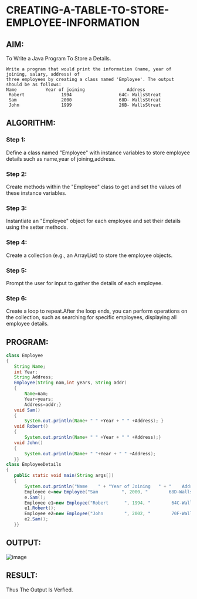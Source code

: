 # CREATING-A-TABLE-TO-STORE-EMPLOYEE-INFORMATION

## AIM:

To Write a Java Program To Store a Details.
```
Write a program that would print the information (name, year of joining, salary, address) of 
three employees by creating a class named 'Employee'. The output should be as follows:
Name           Year of joining                Address
 Robert              1994                  64C- WallsStreat
 Sam                 2000                  68D- WallsStreat
 John                1999                  26B- WallsStreat
 ```
 
 ## ALGORITHM:
 
 ### Step 1:
 Define a class named "Employee" with instance variables to store employee details such as   name,year of joining,address.
 
 ### Step 2:
 Create methods within the "Employee" class to get and set the values of these instance variables.
 
 ### Step 3:
 Instantiate an "Employee" object for each employee and set their details using the setter methods.
 
 ### Step 4:
 Create a collection (e.g., an ArrayList) to store the employee objects.
 
 ### Step 5:
 Prompt the user for input to gather the details of each employee.
 
 ### Step 6:
 Create a loop to repeat.After the loop ends, you can perform operations on the collection, such as searching for specific employees, displaying all employee details.
 
 
 ## PROGRAM:
 
 ```java
 class Employee
{
    String Name;
    int Year;
    String Address;
    Employee(String nam,int years, String addr)
    {
        Name=nam;
        Year=years;
        Address=addr;}
    void Sam()
    {
        System.out.println(Name+ " " +Year + " " +Address); }
    void Robert()
    {
        System.out.println(Name+ " " +Year + " " +Address);}
    void John()
    {
        System.out.println(Name+ " "+Year + " " +Address);
    }}
class EmployeeDetails
{
    public static void main(String args[])
    {
        System.out.println("Name    " + "Year of Joining   " + "    Address" );
        Employee e=new Employee("Sam         ", 2000, "        68D-WallsStreet");
        e.Sam();
        Employee e1=new Employee("Robert      ", 1994, "        64C-WallsStreet");
        e1.Robert();
        Employee e2=new Employee("John        ", 2002, "        70F-WallsStreet");
        e2.Sam();
    }}
 ```
 
 ## OUTPUT:
 ![image](https://github.com/Aashima02/Create-Table-to-store-Employee-Information/assets/93427086/a90a5129-3ce3-4976-bf3a-444c48ffe005)

 
 ## RESULT:
 Thus The Output Is Verfied.
 
